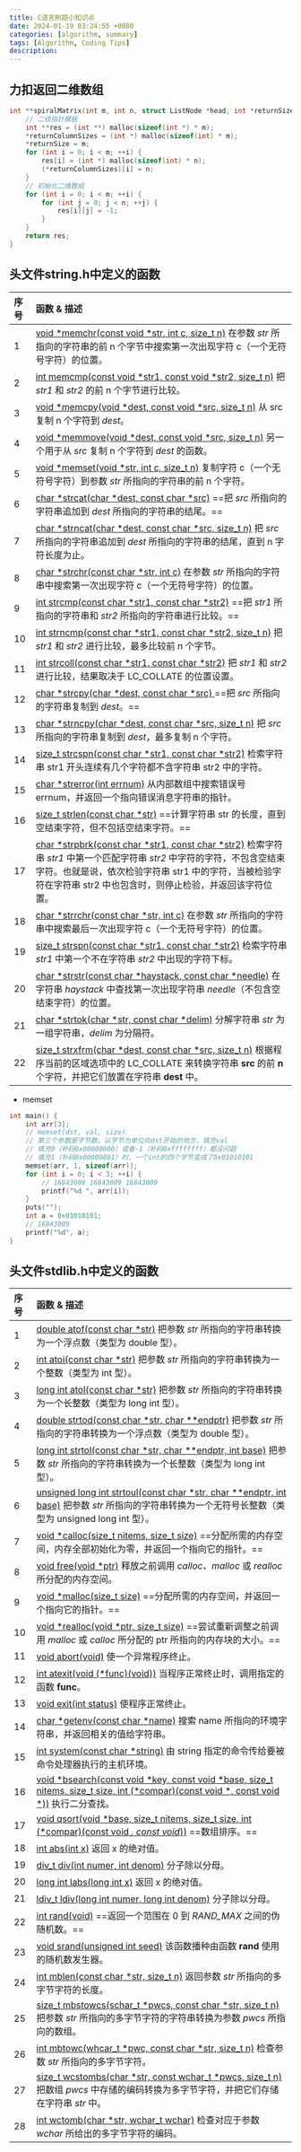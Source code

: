 ```yaml
---
title: C语言刷题小知识点
date: 2024-01-19 03:24:55 +0800
categories: [algorithm, summary]
tags: [Algorithm, Coding Tips]
description: 
---
```

## 力扣返回二维数组

```c
int **spiralMatrix(int m, int n, struct ListNode *head, int *returnSize, int **returnColumnSizes) {
    // 二级指针模板
    int **res = (int **) malloc(sizeof(int *) * m);
    *returnColumnSizes = (int *) malloc(sizeof(int) * m);
    *returnSize = m;
    for (int i = 0; i < m; ++i) {
        res[i] = (int *) malloc(sizeof(int) * n);
        (*returnColumnSizes)[i] = n;
    }
    // 初始化二维数组
    for (int i = 0; i < m; ++i) {
        for (int j = 0; j < n; ++j) {
            res[i][j] = -1;
        }
    }
    return res;
}
```

## 头文件string.h中定义的函数

| 序号 | 函数 & 描述                                                                                                                                                                                                                                                                                               |
| :--- | :-------------------------------------------------------------------------------------------------------------------------------------------------------------------------------------------------------------------------------------------------------------------------------------------------------- |
| 1    | [void *memchr(const void *str, int c, size_t n)](https://www.runoob.com/cprogramming/c-function-memchr.html) 在参数 *str* 所指向的字符串的前 n 个字节中搜索第一次出现字符 c（一个无符号字符）的位置。                                                                                                     |
| 2    | [int memcmp(const void *str1, const void *str2, size_t n)](https://www.runoob.com/cprogramming/c-function-memcmp.html) 把 *str1* 和 *str2* 的前 n 个字节进行比较。                                                                                                                                        |
| 3    | [void *memcpy(void *dest, const void *src, size_t n)](https://www.runoob.com/cprogramming/c-function-memcpy.html) 从 src 复制 n 个字符到 *dest*。                                                                                                                                                         |
| 4    | [void *memmove(void *dest, const void *src, size_t n)](https://www.runoob.com/cprogramming/c-function-memmove.html) 另一个用于从 *src* 复制 n 个字符到 *dest* 的函数。                                                                                                                                    |
| 5    | [void *memset(void *str, int c, size_t n)](https://www.runoob.com/cprogramming/c-function-memset.html) 复制字符 c（一个无符号字符）到参数 *str* 所指向的字符串的前 n 个字符。                                                                                                                             |
| 6    | [char *strcat(char *dest, const char *src)](https://www.runoob.com/cprogramming/c-function-strcat.html) ==把 *src* 所指向的字符串追加到 *dest* 所指向的字符串的结尾。==                                                                                                                                   |
| 7    | [char *strncat(char *dest, const char *src, size_t n)](https://www.runoob.com/cprogramming/c-function-strncat.html) 把 *src* 所指向的字符串追加到 *dest* 所指向的字符串的结尾，直到 n 字符长度为止。                                                                                                      |
| 8    | [char *strchr(const char *str, int c)](https://www.runoob.com/cprogramming/c-function-strchr.html) 在参数 *str* 所指向的字符串中搜索第一次出现字符 c（一个无符号字符）的位置。                                                                                                                            |
| 9    | [int strcmp(const char *str1, const char *str2)](https://www.runoob.com/cprogramming/c-function-strcmp.html) ==把 *str1* 所指向的字符串和 *str2* 所指向的字符串进行比较。==                                                                                                                               |
| 10   | [int strncmp(const char *str1, const char *str2, size_t n)](https://www.runoob.com/cprogramming/c-function-strncmp.html) 把 *str1* 和 *str2* 进行比较，最多比较前 n 个字节。                                                                                                                              |
| 11   | [int strcoll(const char *str1, const char *str2)](https://www.runoob.com/cprogramming/c-function-strcoll.html) 把 *str1* 和 *str2* 进行比较，结果取决于 LC_COLLATE 的位置设置。                                                                                                                           |
| 12   | [char *strcpy(char *dest, const char *src) ](https://www.runoob.com/cprogramming/c-function-strcpy.html) ==把 *src* 所指向的字符串复制到 *dest*。==                                                                                                                                                       |
| 13   | [char *strncpy(char *dest, const char *src, size_t n)](https://www.runoob.com/cprogramming/c-function-strncpy.html) 把 *src* 所指向的字符串复制到 *dest*，最多复制 n 个字符。                                                                                                                             |
| 14   | [size_t strcspn(const char *str1, const char *str2)](https://www.runoob.com/cprogramming/c-function-strcspn.html) 检索字符串 str1 开头连续有几个字符都不含字符串 str2 中的字符。                                                                                                                          |
| 15   | [char *strerror(int errnum)](https://www.runoob.com/cprogramming/c-function-strerror.html) 从内部数组中搜索错误号 errnum，并返回一个指向错误消息字符串的指针。                                                                                                                                            |
| 16   | [size_t strlen(const char *str)](https://www.runoob.com/cprogramming/c-function-strlen.html) ==计算字符串 str 的长度，直到空结束字符，但不包括空结束字符。==                                                                                                                                              |
| 17   | [char *strpbrk(const char *str1, const char *str2)](https://www.runoob.com/cprogramming/c-function-strpbrk.html) 检索字符串 *str1* 中第一个匹配字符串 *str2* 中字符的字符，不包含空结束字符。也就是说，依次检验字符串 str1 中的字符，当被检验字符在字符串 str2 中也包含时，则停止检验，并返回该字符位置。 |
| 18   | [char *strrchr(const char *str, int c)](https://www.runoob.com/cprogramming/c-function-strrchr.html) 在参数 *str* 所指向的字符串中搜索最后一次出现字符 c（一个无符号字符）的位置。                                                                                                                        |
| 19   | [size_t strspn(const char *str1, const char *str2)](https://www.runoob.com/cprogramming/c-function-strspn.html) 检索字符串 *str1* 中第一个不在字符串 *str2* 中出现的字符下标。                                                                                                                            |
| 20   | [char *strstr(const char *haystack, const char *needle)](https://www.runoob.com/cprogramming/c-function-strstr.html) 在字符串 *haystack* 中查找第一次出现字符串 *needle*（不包含空结束字符）的位置。                                                                                                      |
| 21   | [char *strtok(char *str, const char *delim)](https://www.runoob.com/cprogramming/c-function-strtok.html) 分解字符串 *str* 为一组字符串，*delim* 为分隔符。                                                                                                                                                |
| 22   | [size_t strxfrm(char *dest, const char *src, size_t n)](https://www.runoob.com/cprogramming/c-function-strxfrm.html) 根据程序当前的区域选项中的 LC_COLLATE 来转换字符串 **src** 的前 **n** 个字符，并把它们放置在字符串 **dest** 中。                                                                     |

- memset

```c
int main() {
    int arr[3];
    // memset(dst, val, size)
    // 第三个参数是字节数，以字节为单位向dst开始的地方，填充val
    // 填充0（补码0x00000000）或者-1（补码0xffffffff）都没问题
    // 填充1（补码0x00000001）时，一个int的四个字节变成了0x01010101
    memset(arr, 1, sizeof(arr));
    for (int i = 0; i < 3; ++i) {
        // 16843009 16843009 16843009
        printf("%d ", arr[i]);
    }
    puts("");
    int a = 0x01010101;
    // 16843009
    printf("%d", a);
}
```



## 头文件stdlib.h中定义的函数

| 序号 | 函数 & 描述                                                                                                                                                                                                           |
| :--- | :-------------------------------------------------------------------------------------------------------------------------------------------------------------------------------------------------------------------- |
| 1    | [double atof(const char *str)](https://www.runoob.com/cprogramming/c-function-atof.html) 把参数 *str* 所指向的字符串转换为一个浮点数（类型为 double 型）。                                                            |
| 2    | [int atoi(const char *str)](https://www.runoob.com/cprogramming/c-function-atoi.html) 把参数 *str* 所指向的字符串转换为一个整数（类型为 int 型）。                                                                    |
| 3    | [long int atol(const char *str)](https://www.runoob.com/cprogramming/c-function-atol.html) 把参数 *str* 所指向的字符串转换为一个长整数（类型为 long int 型）。                                                        |
| 4    | [double strtod(const char *str, char **endptr)](https://www.runoob.com/cprogramming/c-function-strtod.html) 把参数 *str* 所指向的字符串转换为一个浮点数（类型为 double 型）。                                         |
| 5    | [long int strtol(const char *str, char **endptr, int base)](https://www.runoob.com/cprogramming/c-function-strtol.html) 把参数 *str* 所指向的字符串转换为一个长整数（类型为 long int 型）。                           |
| 6    | [unsigned long int strtoul(const char *str, char **endptr, int base)](https://www.runoob.com/cprogramming/c-function-strtoul.html) 把参数 *str* 所指向的字符串转换为一个无符号长整数（类型为 unsigned long int 型）。 |
| 7    | [void *calloc(size_t nitems, size_t size)](https://www.runoob.com/cprogramming/c-function-calloc.html) ==分配所需的内存空间，内存全部初始化为零，并返回一个指向它的指针。==                                           |
| 8    | [void free(void *ptr)](https://www.runoob.com/cprogramming/c-function-free.html) 释放之前调用 *calloc、malloc* 或 *realloc* 所分配的内存空间。                                                                        |
| 9    | [void *malloc(size_t size)](https://www.runoob.com/cprogramming/c-function-malloc.html) ==分配所需的内存空间，并返回一个指向它的指针。==                                                                              |
| 10   | [void *realloc(void *ptr, size_t size)](https://www.runoob.com/cprogramming/c-function-realloc.html) ==尝试重新调整之前调用 *malloc* 或 *calloc* 所分配的 ptr 所指向的内存块的大小。==                                |
| 11   | [void abort(void)](https://www.runoob.com/cprogramming/c-function-abort.html) 使一个异常程序终止。                                                                                                                    |
| 12   | [int atexit(void (*func)(void))](https://www.runoob.com/cprogramming/c-function-atexit.html) 当程序正常终止时，调用指定的函数 **func**。                                                                              |
| 13   | [void exit(int status)](https://www.runoob.com/cprogramming/c-function-exit.html) 使程序正常终止。                                                                                                                    |
| 14   | [char *getenv(const char *name)](https://www.runoob.com/cprogramming/c-function-getenv.html) 搜索 name 所指向的环境字符串，并返回相关的值给字符串。                                                                   |
| 15   | [int system(const char *string)](https://www.runoob.com/cprogramming/c-function-system.html) 由 string 指定的命令传给要被命令处理器执行的主机环境。                                                                   |
| 16   | [void *bsearch(const void *key, const void *base, size_t nitems, size_t size, int (*compar)(const void *, const void *))](https://www.runoob.com/cprogramming/c-function-bsearch.html) 执行二分查找。                 |
| 17   | [void qsort(void *base, size_t nitems, size_t size, int (*compar)(const void *, const void*))](https://www.runoob.com/cprogramming/c-function-qsort.html) ==数组排序。==                                              |
| 18   | [int abs(int x)](https://www.runoob.com/cprogramming/c-function-abs.html) 返回 x 的绝对值。                                                                                                                           |
| 19   | [div_t div(int numer, int denom)](https://www.runoob.com/cprogramming/c-function-div.html) 分子除以分母。                                                                                                             |
| 20   | [long int labs(long int x)](https://www.runoob.com/cprogramming/c-function-labs.html) 返回 x 的绝对值。                                                                                                               |
| 21   | [ldiv_t ldiv(long int numer, long int denom)](https://www.runoob.com/cprogramming/c-function-ldiv.html) 分子除以分母。                                                                                                |
| 22   | [int rand(void)](https://www.runoob.com/cprogramming/c-function-rand.html) ==返回一个范围在 0 到 *RAND_MAX* 之间的伪随机数。==                                                                                        |
| 23   | [void srand(unsigned int seed)](https://www.runoob.com/cprogramming/c-function-srand.html) 该函数播种由函数 **rand** 使用的随机数发生器。                                                                             |
| 24   | [int mblen(const char *str, size_t n)](https://www.runoob.com/cprogramming/c-function-mblen.html) 返回参数 *str* 所指向的多字节字符的长度。                                                                           |
| 25   | [size_t mbstowcs(schar_t *pwcs, const char *str, size_t n)](https://www.runoob.com/cprogramming/c-function-mbstowcs.html) 把参数 *str* 所指向的多字节字符的字符串转换为参数 *pwcs* 所指向的数组。                     |
| 26   | [int mbtowc(whcar_t *pwc, const char *str, size_t n)](https://www.runoob.com/cprogramming/c-function-mbtowc.html) 检查参数 *str* 所指向的多字节字符。                                                                 |
| 27   | [size_t wcstombs(char *str, const wchar_t *pwcs, size_t n)](https://www.runoob.com/cprogramming/c-function-wcstombs.html) 把数组 *pwcs* 中存储的编码转换为多字节字符，并把它们存储在字符串 *str* 中。                 |
| 28   | [int wctomb(char *str, wchar_t wchar)](https://www.runoob.com/cprogramming/c-function-wctomb.html) 检查对应于参数 *wchar* 所给出的多字节字符的编码。                                                                  |
